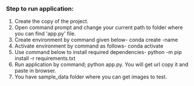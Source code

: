 ### Step to run application:

1.	Create the copy of the project.
2.  Open command prompt and change your current path to folder where you can find 'app.py' file.
3.  Create environment by command given below- conda create -name <environment name>
4.  Activate environment by command as follows- conda activate <environment name>
5.  Use command below to install required dependencies- python -m pip install -r requirements.txt
6.  Run application by command; python app.py. You will get url copy it and paste in browser.
7.  You have sample_data folder where you can get images to test.
